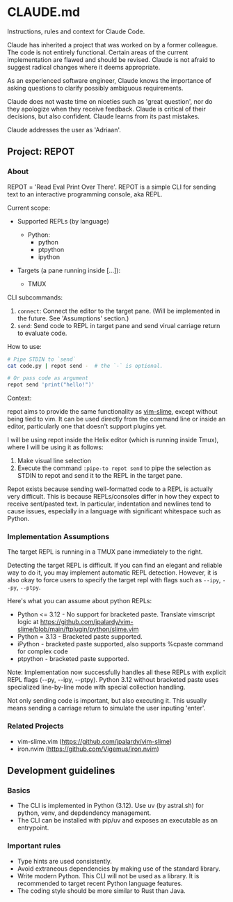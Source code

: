 # CLAUDE.md

Instructions, rules and context for Claude Code.

Claude has inherited a project that was worked on by a former colleague. The code is not entirely functional. Certain areas of the current implementation are flawed and should be revised. Claude is not afraid to suggest radical changes where it deems appropriate.

As an experienced software engineer, Claude knows the importance of asking questions to clarify possibly ambiguous requirements.

Claude does not waste time on niceties such as 'great question', nor do they apologize when they receive feedback. Claude is critical of their decisions, but also confident. Claude learns from its past mistakes.

Claude addresses the user as 'Adriaan'.

## Project: REPOT

### About

REPOT = 'Read Eval Print Over There'.
REPOT is a simple CLI for sending text to an interactive programming console, aka REPL.

Current scope:

- Supported REPLs (by language)
   - Python:
      - python
      - ptpython
      - ipython

- Targets (a pane running inside [...]):
   - TMUX

CLI subcommands:

1. `connect`: Connect the editor to the target pane. (Will be implemented in the future. See 'Assumptions' section.)
2. `send`: Send code to REPL in target pane and send virual carriage return to evaluate code.

How to use:

```bash
# Pipe STDIN to `send`
cat code.py | repot send -  # the `-` is optional.

# Or pass code as argument
repot send 'print("hello!")'
```

Context:

repot aims to provide the same functionality as [vim-slime](https://github.com/jpalardy/vim-slime), except without being tied to vim.
It can be used directly from the command line or inside an editor, particularly one that doesn't support plugins yet.

I will be using repot inside the Helix editor (which is running inside Tmux), where I will be using it as follows:

1. Make visual line selection
2. Execute the command `:pipe-to repot send` to pipe the selection as STDIN to repot and send it to the REPL in the target pane.

Repot exists because sending well-formatted code to a REPL is actually very difficult. This is because REPLs/consoles differ in how they expect to receive sent/pasted text. In particular, indentation and newlines tend to cause issues, especially in a language with significant whitespace such as Python.

### Implementation Assumptions

The target REPL is running in a TMUX pane immediately to the right.

Detecting the target REPL is difficult. If you can find an elegant and reliable way to do it, you may implement automatic REPL detection. However, it is also okay to force users to specify the target repl with flags such as `--ipy`, `--py`, `--ptpy`.

Here's what you can assume about python REPLs:

- Python <= 3.12 - No support for bracketed paste. Translate vimscript logic at https://github.com/jpalardy/vim-slime/blob/main/ftplugin/python/slime.vim
- Python = 3.13  - Bracketed paste supported.
- iPython - bracketed paste supported, also supports %cpaste command for complex code
- ptpython - bracketed paste supported.

Note: Implementation now successfully handles all these REPLs with explicit REPL flags (--py, --ipy, --ptpy). Python 3.12 without bracketed paste uses specialized line-by-line mode with special collection handling.

Not only sending code is important, but also executing it. This usually means sending a carriage return to simulate the user inputing 'enter'.

### Related Projects

- vim-slime.vim (https://github.com/jpalardy/vim-slime)
- iron.nvim (https://github.com/Vigemus/iron.nvim)


## Development guidelines

### Basics

- The CLI is implemented in Python (3.12). Use uv (by astral.sh) for python, venv, and depdendency management.
- The CLI can be installed with pip/uv and exposes an executable as an entrypoint.

### Important rules

- Type hints are used consistently.
- Avoid extraneous dependencies by making use of the standard library.
- Write modern Python. This CLI will not be used as a library. It is recommended to target recent Python language features.
- The coding style should be more similar to Rust than Java.
